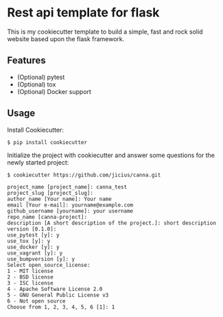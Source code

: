 # Rest api template for flask

This is my cookiecutter template to build a simple, fast and rock solid website based upon
the flask framework.


## Features

* (Optional) pytest
* (Optional) tox
* (Optional) Docker support


## Usage

Install Cookiecutter:

    $ pip install cookiecutter

Initialize the project with cookiecutter and answer some questions for the newly started project:

    $ cookiecutter https://github.com/jicius/canna.git

    project_name [project_name]: canna_test
    project_slug [project_slug]:
    author_name [Your name]: Your name
    email [Your e-mail]: yourname@example.com
    github_username [yourname]: your username
    repo_name [canna-project]:
    description [A short description of the project.]: short description
    version [0.1.0]:
    use_pytest [y]: y
    use_tox [y]: y
    use_docker [y]: y
    use_vagrant [y]: y
    use_bumpversion [y]: y
    Select open_source_license:
    1 - MIT license
    2 - BSD license
    3 - ISC license
    4 - Apache Software License 2.0
    5 - GNU General Public License v3
    6 - Not open source
    Choose from 1, 2, 3, 4, 5, 6 [1]: 1
